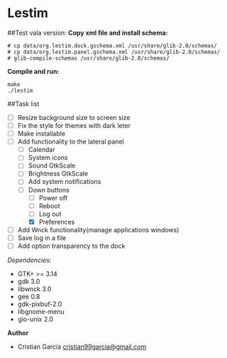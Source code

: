 Lestim
======

##Test vala version:
**Copy xml file and install schema:**
```
# cp data/org.lestim.dock.gschema.xml /usr/share/glib-2.0/schemas/
# cp data/org.lestim.panel.gschema.xml /usr/share/glib-2.0/schemas/
# glib-compile-schemas /usr/share/glib-2.0/schemas/
```

**Compile and run:**
```
make
./lestim
```

##Task list
- [ ] Resize background size to screen size
- [ ] Fix the style for themes with dark leter
- [ ] Make installable
- [ ] Add functionality to the lateral panel
  - [ ] Calendar
  - [ ] System icons
  - [ ] Sound GtkScale
  - [ ] Brightness GtkScale
  - [ ] Add system notifications
  - [ ] Down buttons
    - [ ] Power off
    - [ ] Reboot
    - [ ] Log out
    - [x] Preferences
- [ ] Add Wnck functionality(manage applications windows)
- [ ] Save log in a file
- [ ] Add option transparency to the dock

*Dependencies:*

 * GTK+ >= 3.14
 * gdk 3.0
 * libwnck 3.0
 * gee 0.8
 * gdk-pixbuf-2.0
 * libgnome-menu
 * gio-unix 2.0

**Author**
 * Cristian García <cristian99garcia@gmail.com>
